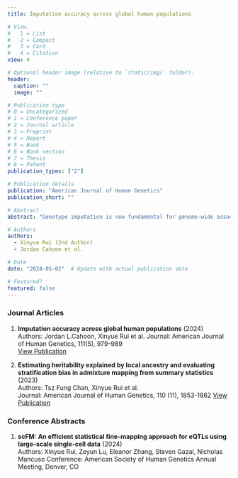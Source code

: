 ```yaml
---
title: Imputation accuracy across global human populations

# View.
#   1 = List
#   2 = Compact
#   3 = Card
#   4 = Citation
view: 4

# Optional header image (relative to `static/img/` folder).
header:
  caption: ""
  image: ""

# Publication type
# 0 = Uncategorized
# 1 = Conference paper
# 2 = Journal article
# 3 = Preprint
# 4 = Report
# 5 = Book
# 6 = Book section
# 7 = Thesis
# 8 = Patent
publication_types: ["2"]  

# Publication details
publication: "American Journal of Human Genetics"
publication_short: ""

# Abstract
abstract: "Genotype imputation is now fundamental for genome-wide association studies but lacks fairness due to the underrepresentation of references from non-European ancestries. The state-of-the-art imputation reference panel released by the Trans-Omics for Precision Medicine (TOPMed) initiative improved the imputation of admixed African-ancestry and Hispanic/Latino samples, but imputation for populations primarily residing outside of North America may still fall short in performance due to persisting underrepresentation. To illustrate this point, we imputed the genotypes of over 43,000 individuals across 123 populations around the world and identified numerous populations where imputation accuracy paled in comparison to that of European-ancestry populations. For instance, the mean imputation r-squared (Rsq) for variants with minor allele frequencies between 1% and 5% in Saudi Arabians (n = 1,061), Vietnamese (n = 1,264), Thai (n = 2,435), and Papua New Guineans (n = 776) were 0.79, 0.78, 0.76, and 0.62, respectively, compared to 0.90–0.93 for comparable European populations matched in sample size and SNP array content. Outside of Africa and Latin America, Rsq appeared to decrease as genetic distances to European-ancestry reference increased, as predicted. Using sequencing data as ground truth, we also showed that Rsq may over-estimate imputation accuracy for non-European populations more than European populations, suggesting further disparity in accuracy between populations. Using 1,496 sequenced individuals from Taiwan Biobank as a second reference panel to TOPMed, we also assessed a strategy to improve imputation for non-European populations with meta-imputation, but this design did not improve accuracy across frequency spectra. Taken together, our analyses suggest that we must ultimately strive to increase diversity and size to promote equity within genetics research"

# Authors
authors:
  - Xinyue Rui (2nd Author)
  - Jordan Cahoon et al.

# Date
date: "2024-05-02"  # Update with actual publication date

# Featured?
featured: false
---
```


### Journal Articles

1. **Imputation accuracy across global human populations** (2024)  
   Authors: Jordan L.Cahoon, Xinyue Rui et al. 
   Journal: American Journal of Human Genetics, 111(5), 979-989  
   [View Publication](https://www.cell.com/action/showPdf?pii=S0002-9297%2824%2900084-3) 

2. **Estimating heritability explained by local ancestry and evaluating stratification bias in admixture mapping from summary statistics** (2023)  
   Authors: Tsz Fung Chan, Xinyue Rui et al.  
   Journal: American Journal of Human Genetics, 110 (11), 1853-1862 
   [View Publication](https://www.cell.com/action/showPdf?pii=S0002-9297%2823%2900325-7)

### Conference Abstracts

1. **scFM: An efficient statistical fine-mapping approach for eQTLs using large-scale single-cell data** (2024)  
   Authors: Xinyue Rui, Zeyun Lu, Eleanor Zhang, Steven Gazal, Nicholas Mancuso 
   Conference: American Society of Human Genetics Annual Meeting, Denver, CO 
